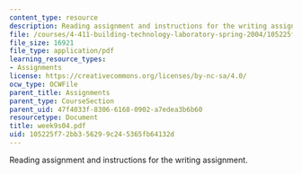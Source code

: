 ```yaml
---
content_type: resource
description: Reading assignment and instructions for the writing assignment.
file: /courses/4-411-building-technology-laboratory-spring-2004/105225f72bb356299c245365fb64132d_week9s04.pdf
file_size: 16921
file_type: application/pdf
learning_resource_types:
- Assignments
license: https://creativecommons.org/licenses/by-nc-sa/4.0/
ocw_type: OCWFile
parent_title: Assignments
parent_type: CourseSection
parent_uid: 47f4033f-8306-6168-0902-a7edea3b6b60
resourcetype: Document
title: week9s04.pdf
uid: 105225f7-2bb3-5629-9c24-5365fb64132d
---
```

Reading assignment and instructions for the writing assignment.
